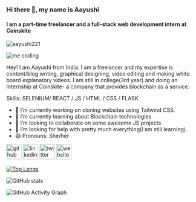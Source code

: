 ### Hi there 👋, my name is Aayushi
#### I am a part-time freelancer and a full-stack web development intern at Coinskite

<p align="left"> <img src="https://komarev.com/ghpvc/?username=aayushi221&label=Profile%20views&color=0e75b6&style=flat" alt="aayushi221" /> </p>
 <img src="https://steamuserimages-a.akamaihd.net/ugc/1631947648964785474/81CBA15178466DD47195A239232202E78987B714/?imw=637&imh=358&ima=fit&impolicy=Letterbox&imcolor=%23000000&letterbox=true" alt="me coding" style= "align-items:center;"/>


Hey! I am Aayushi from India. I am a freelancer and my expertise is content/blog writing, graphical designing, video editing and making white board explanatory videos. I am still in college(3rd year) and doing an Internship at Coinskite- a company that provides blockchain as a service.



Skills: SELENIUM/ REACT / JS / HTML / CSS / FLASK

- 🔭 I’m currently working on cloning websites using Tailwind CSS. 
- 🌱 I’m currently learning about Blockchain technologies 
- 👯 I’m looking to collaborate on some awesome JS projects 
- 🤔 I’m looking for help with pretty much everything(I am still learning). 
- 😄 Pronouns: She/her 


[<img src='https://cdn.jsdelivr.net/npm/simple-icons@3.0.1/icons/github.svg' alt='github' height='40'>](https://github.com/aayushi221)  [<img src='https://cdn.jsdelivr.net/npm/simple-icons@3.0.1/icons/linkedin.svg' alt='linkedin' height='40'>](https://www.linkedin.com/in/https://www.linkedin.com/in/ap221//)  [<img src='https://cdn.jsdelivr.net/npm/simple-icons@3.0.1/icons/twitter.svg' alt='twitter' height='40'>](https://twitter.com/https://twitter.com/aayushi_221)  [<img src='https://cdn.jsdelivr.net/npm/simple-icons@3.0.1/icons/icloud.svg' alt='website' height='40'>](https://aayushipandey.netlify.app/)  

[![Top Langs](https://github-readme-stats.vercel.app/api/top-langs/?username=aayushi221)](https://github.com/anuraghazra/github-readme-stats)

![GitHub stats](https://github-readme-stats.vercel.app/api?username=aayushi221&show_icons=true)  

![GitHub Activity Graph](https://activity-graph.herokuapp.com/graph?username=aayushi221)  


